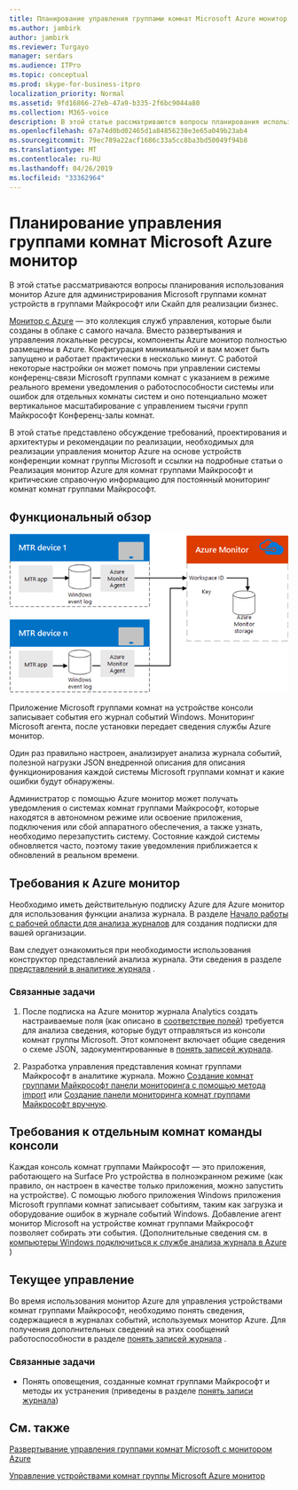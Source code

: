 ```yaml
---
title: Планирование управления группами комнат Microsoft Azure монитор
ms.author: jambirk
author: jambirk
ms.reviewer: Turgayo
manager: serdars
ms.audience: ITPro
ms.topic: conceptual
ms.prod: skype-for-business-itpro
localization_priority: Normal
ms.assetid: 9fd16866-27eb-47a9-b335-2f6bc9044a80
ms.collection: M365-voice
description: В этой статье рассматриваются вопросы планирования использования монитор Azure для администрирования Microsoft группами комнат устройств в вашей Скайп для реализации бизнеса или группам.
ms.openlocfilehash: 67a74d0bd02465d1a84856238e3e65a049b23ab4
ms.sourcegitcommit: 79ec789a22acf1686c33a5cc8ba3bd50049f94b8
ms.translationtype: MT
ms.contentlocale: ru-RU
ms.lasthandoff: 04/26/2019
ms.locfileid: "33362964"
---
```

# <a name="plan-microsoft-teams-rooms-management-with-azure-monitor"></a>Планирование управления группами комнат Microsoft Azure монитор
 
 В этой статье рассматриваются вопросы планирования использования монитор Azure для администрирования Microsoft группами комнат устройств в группами Майкрософт или Скайп для реализации бизнес.
  
[Монитор с Azure](https://docs.microsoft.com/azure/azure-monitor/overview) — это коллекция служб управления, которые были созданы в облаке с самого начала. Вместо развертывания и управления локальные ресурсы, компоненты Azure монитор полностью размещены в Azure. Конфигурация минимальной и вам может быть запущено и работает практически в несколько минут. С работой некоторые настройки он может помочь при управлении системы конференц-связи Microsoft группами комнат с указанием в режиме реального времени уведомления о работоспособности системы или ошибок для отдельных комнаты систем и оно потенциально может вертикальное масштабирование с управлением тысячи групп Майкрософт Конференц-залы комнат.
  
В этой статье представлено обсуждение требований, проектирования и архитектуры и рекомендации по реализации, необходимых для реализации управления монитор Azure на основе устройств конференции комнат группы Microsoft и ссылки на подробные статьи о Реализация монитор Azure для комнат группами Майкрософт и критические справочную информацию для постоянный мониторинг комнат комнат группами Майкрософт. 
  
## <a name="functional-overview"></a>Функциональный обзор

![Схема управления комнат группами Майкрософт, с помощью монитора Azure](../media/3f2ae1b8-61ea-4cd6-afb4-4bd75ccc746a.png)
  
Приложение Microsoft группами комнат на устройстве консоли записывает события его журнал событий Windows. Мониторинг Microsoft агента, после установки передает сведения службы Azure монитор. 
  
Один раз правильно настроен, анализирует анализа журнала событий, полезной нагрузки JSON внедренной описания для описания функционирования каждой системы Microsoft группами комнат и какие ошибки будут обнаружены. 
  
Администратор с помощью Azure монитор может получать уведомления о системах комнат группами Майкрософт, которые находятся в автономном режиме или освоение приложения, подключения или сбой аппаратного обеспечения, а также узнать, необходимо перезапустить систему. Состояние каждой системы обновляется часто, поэтому такие уведомления приближается к обновлений в реальном времени.
  
## <a name="azure-monitor-requirements"></a>Требования к Azure монитор

Необходимо иметь действительную подписку Azure для Azure монитор для использования функции анализа журнала. В разделе [Начало работы с рабочей области для анализа журналов](https://docs.microsoft.com/azure/azure-monitor/learn/quick-create-workspace) для создания подписки для вашей организации.
  
Вам следует ознакомиться при необходимости использования конструктор представлений анализа журнала. Эти сведения в разделе [представлений в аналитике журнала](https://docs.microsoft.com/azure/azure-monitor/platform/view-designer) .
  
### <a name="related-tasks"></a>Связанные задачи

1. После подписка на Azure монитор журнала Analytics создать настраиваемые поля (как описано в [соответствие полей](azure-monitor-deploy.md#Custom_fields)) требуется для анализа сведения, которые будут отправляться из консоли комнат группы Microsoft. Этот компонент включает общие сведения о схеме JSON, задокументированные в [понять записей журнала](azure-monitor-manage.md#understand-the-log-entries).
    
2. Разработка управления представления комнат группами Майкрософт в аналитике журнала. Можно [Создание комнат группами Майкрософт панели мониторинга с помощью метода import](azure-monitor-deploy.md#create-a-microsoft-teams-rooms-dashboard-by-using-the-import-method) или [Создание панели мониторинга комнат группами Майкрософт вручную](azure-monitor-deploy.md#create-a-microsoft-teams-rooms-dashboard-manually).
    
## <a name="individual-microsoft-teams-rooms-console-requirements"></a>Требования к отдельным комнат команды консоли

Каждая консоль комнат группами Майкрософт — это приложения, работающего на Surface Pro устройства в полноэкранном режиме (как правило, он настроен в качестве только приложения, можно запустить на устройстве). С помощью любого приложения Windows приложения Microsoft группами комнат записывает событиям, таким как загрузка и оборудование ошибок в журнале событий Windows. Добавление агент монитор Microsoft на устройстве комнат группами Майкрософт позволяет собирать эти события. (Дополнительные сведения см. в [компьютеры Windows подключиться к службе анализа журнала в Azure](https://docs.microsoft.com/azure/azure-monitor/platform/agent-windows) )
  
## <a name="ongoing-management"></a>Текущее управление

Во время использования монитор Azure для управления устройствами комнат группами Майкрософт, необходимо понять сведения, содержащиеся в журналах событий, используемых монитор Azure. Для получения дополнительных сведений на этих сообщений работоспособности в разделе [понять записей журнала](azure-monitor-manage.md#understand-the-log-entries) .
  
### <a name="related-tasks"></a>Связанные задачи

- Понять оповещения, созданные комнат группами Майкрософт и методы их устранения (приведены в разделе [понять записи журнала](azure-monitor-manage.md#understand-the-log-entries))
    
## <a name="see-also"></a>См. также

[Развертывание управления группами комнат Microsoft с монитором Azure](azure-monitor-deploy.md)
  
[Управление устройствами комнат группы Microsoft Azure монитор](azure-monitor-manage.md)